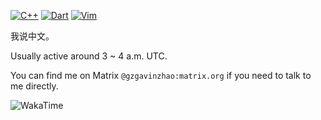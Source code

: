 [![C++](https://img.shields.io/badge/c++-%2300599C.svg?style=for-the-badge&logo=c%2B%2B&logoColor=white)](https://cplusplus.com)
[![Dart](https://img.shields.io/badge/dart-%230175C2.svg?style=for-the-badge&logo=dart&logoColor=white)](https://dart.dev)
[![Vim](https://img.shields.io/badge/VIM-%2311AB00.svg?style=for-the-badge&logo=vim&logoColor=white)](https://www.vim.org/)

我说中文。

Usually active around 3 ~ 4 a.m. UTC.

You can find me on Matrix `@gzgavinzhao:matrix.org` if you need to talk to me directly.

![WakaTime](https://wakatime.com/share/@a9de298d-998e-43df-8dbf-263c7d46b9cb/5dc8e02d-6994-4939-9acf-953bb870ae1e.png)

<!--
**GZGavinZhao/GZGavinZhao** is a ✨ _special_ ✨ repository because its `README.md` (this file) appears on your GitHub profile.

Here are some ideas to get you started:

- 🔭 I’m currently working on ...
- 🌱 I’m currently learning ...
- 👯 I’m looking to collaborate on ...
- 🤔 I’m looking for help with ...
- 💬 Ask me about ...
- 📫 How to reach me: ...
- 😄 Pronouns: ...
- ⚡ Fun fact: ...
-->
